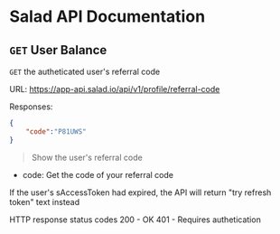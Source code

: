 # Salad API Documentation

## `GET` User Balance
`GET` the autheticated user's referral code

URL: https://app-api.salad.io/api/v1/profile/referral-code

Responses:
```json
{
    "code":"P81UWS"
}
```

> Show the user's referral code
* code: Get the code of your referral code

If the user's sAccessToken had expired, the API will return "try refresh token" text instead

HTTP response status codes
200	- OK
401 - Requires authetication